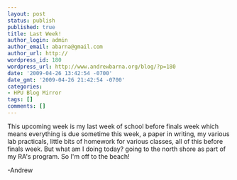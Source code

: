 ```yaml
---
layout: post
status: publish
published: true
title: Last Week!
author_login: admin
author_email: abarna@gmail.com
author_url: http://
wordpress_id: 180
wordpress_url: http://www.andrewbarna.org/blog/?p=180
date: '2009-04-26 13:42:54 -0700'
date_gmt: '2009-04-26 21:42:54 -0700'
categories:
- HPU Blog Mirror
tags: []
comments: []
---
```

This upcoming week is my last week of school before finals week which means everything is due sometime this week, a paper in writing, my various lab practicals, little bits of homework for various classes, all of this before finals week. But what am I doing today? going to the north shore as part of my RA's program. So I'm off to the beach!

-Andrew